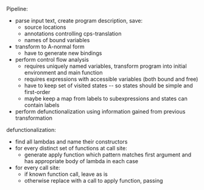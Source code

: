 Pipeline:
- parse input text, create program description, save: 
  + source locations
  + annotations controlling cps-translation
  + names of bound variables
- transform to A-normal form
  + have to generate new bindings
- perform control flow analysis
  + requires uniquely named variables, transform program into initial
    environment and main function
  + requires expressions with accessible variables (both bound and free)
  + have to keep set of visited states -- so states should be simple and
    first-order
  + maybe keep a map from labels to subexpressions and states can contain
    labels
- perform defunctionalization using information gained from previous
  transformation



defunctionalization:
  - find all lambdas and name their constructors
  - for every distinct set of functions at call site:
    - generate apply function which pattern matches first argument and has
      appropriate body of lambda in each case
  - for every call site:
    - if known function call, leave as is
    - otherwise replace with a call to apply function, passing 